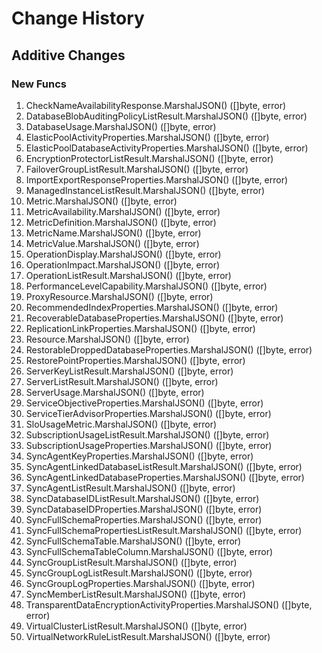 # Change History

## Additive Changes

### New Funcs

1. CheckNameAvailabilityResponse.MarshalJSON() ([]byte, error)
1. DatabaseBlobAuditingPolicyListResult.MarshalJSON() ([]byte, error)
1. DatabaseUsage.MarshalJSON() ([]byte, error)
1. ElasticPoolActivityProperties.MarshalJSON() ([]byte, error)
1. ElasticPoolDatabaseActivityProperties.MarshalJSON() ([]byte, error)
1. EncryptionProtectorListResult.MarshalJSON() ([]byte, error)
1. FailoverGroupListResult.MarshalJSON() ([]byte, error)
1. ImportExportResponseProperties.MarshalJSON() ([]byte, error)
1. ManagedInstanceListResult.MarshalJSON() ([]byte, error)
1. Metric.MarshalJSON() ([]byte, error)
1. MetricAvailability.MarshalJSON() ([]byte, error)
1. MetricDefinition.MarshalJSON() ([]byte, error)
1. MetricName.MarshalJSON() ([]byte, error)
1. MetricValue.MarshalJSON() ([]byte, error)
1. OperationDisplay.MarshalJSON() ([]byte, error)
1. OperationImpact.MarshalJSON() ([]byte, error)
1. OperationListResult.MarshalJSON() ([]byte, error)
1. PerformanceLevelCapability.MarshalJSON() ([]byte, error)
1. ProxyResource.MarshalJSON() ([]byte, error)
1. RecommendedIndexProperties.MarshalJSON() ([]byte, error)
1. RecoverableDatabaseProperties.MarshalJSON() ([]byte, error)
1. ReplicationLinkProperties.MarshalJSON() ([]byte, error)
1. Resource.MarshalJSON() ([]byte, error)
1. RestorableDroppedDatabaseProperties.MarshalJSON() ([]byte, error)
1. RestorePointProperties.MarshalJSON() ([]byte, error)
1. ServerKeyListResult.MarshalJSON() ([]byte, error)
1. ServerListResult.MarshalJSON() ([]byte, error)
1. ServerUsage.MarshalJSON() ([]byte, error)
1. ServiceObjectiveProperties.MarshalJSON() ([]byte, error)
1. ServiceTierAdvisorProperties.MarshalJSON() ([]byte, error)
1. SloUsageMetric.MarshalJSON() ([]byte, error)
1. SubscriptionUsageListResult.MarshalJSON() ([]byte, error)
1. SubscriptionUsageProperties.MarshalJSON() ([]byte, error)
1. SyncAgentKeyProperties.MarshalJSON() ([]byte, error)
1. SyncAgentLinkedDatabaseListResult.MarshalJSON() ([]byte, error)
1. SyncAgentLinkedDatabaseProperties.MarshalJSON() ([]byte, error)
1. SyncAgentListResult.MarshalJSON() ([]byte, error)
1. SyncDatabaseIDListResult.MarshalJSON() ([]byte, error)
1. SyncDatabaseIDProperties.MarshalJSON() ([]byte, error)
1. SyncFullSchemaProperties.MarshalJSON() ([]byte, error)
1. SyncFullSchemaPropertiesListResult.MarshalJSON() ([]byte, error)
1. SyncFullSchemaTable.MarshalJSON() ([]byte, error)
1. SyncFullSchemaTableColumn.MarshalJSON() ([]byte, error)
1. SyncGroupListResult.MarshalJSON() ([]byte, error)
1. SyncGroupLogListResult.MarshalJSON() ([]byte, error)
1. SyncGroupLogProperties.MarshalJSON() ([]byte, error)
1. SyncMemberListResult.MarshalJSON() ([]byte, error)
1. TransparentDataEncryptionActivityProperties.MarshalJSON() ([]byte, error)
1. VirtualClusterListResult.MarshalJSON() ([]byte, error)
1. VirtualNetworkRuleListResult.MarshalJSON() ([]byte, error)
